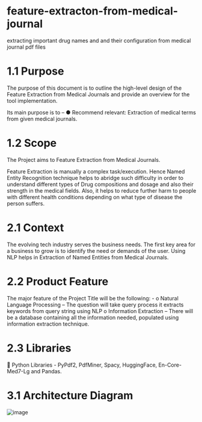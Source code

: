 # feature-extracton-from-medical-journal
extracting important drug names and and their configuration from medical journal pdf files

# 1.1 Purpose
The purpose of this document is to outline the high-level design of the Feature Extraction from Medical Journals and provide an overview for the tool implementation.

Its main purpose is to –
●	Recommend relevant: Extraction of medical terms from given medical journals.

# 1.2 Scope
The Project aims to Feature Extraction from Medical Journals.

Feature Extraction is manually a complex task/execution. Hence Named Entity Recognition technique helps to abridge such difficulty in order to understand different types of Drug compositions and dosage and also their strength in the medical fields. Also, it helps to reduce further harm to people with different health conditions depending on what type of disease the person suffers.

# 2.1	Context
The evolving tech industry serves the business needs. The first key area for a business to grow is to identify the need or demands of the user.
Using NLP helps in Extraction of Named Entities from Medical Journals.

# 2.2 Product Feature
The major feature of the Project Title will be the following: -
o	Natural Language Processing – The question will take query process it extracts keywords from query string using NLP
o	Information Extraction – There will be a database containing all the information needed, populated using information extraction technique.

# 2.3 Libraries
	Python Libraries - PyPdf2, PdfMiner, Spacy, HuggingFace, En-Core-Med7-Lg and Pandas.

# 3.1 Architecture Diagram
![image](https://user-images.githubusercontent.com/88075268/148671842-6bf524a0-9064-4bdd-bff4-fd0fde937a9b.png)

 
